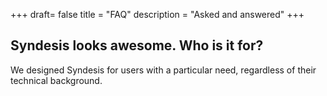 +++
draft= false
title = "FAQ"
description = "Asked and answered"
+++

## Syndesis looks awesome. Who is it for?
We designed Syndesis for users with a particular need, regardless of their technical background.


